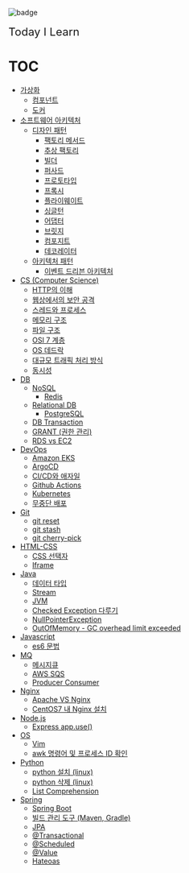 ![badge](https://img.shields.io/badge/TIL-Today%20I%20Learn-brightgreen)
<br/>
<br/>
<span style="font-size:22px; font-weight:normal;">Today I Learn</span>
# TOC
* [가상화](./Virtualization)
    * [컴포넌트](./Virtualization/Component.md)
    * [도커](./Virtualization/Docker.md)
* [소프트웨어 아키텍처](./Software%20Architecture)
  * [디자인 패턴](./Software%20Architecture/Design%20Pattern)
    * [팩토리 메서드](./Software%20Architecture/Design%20Pattern/팩토리%20메서드.md)
    * [추상 팩토리](./Software%20Architecture/Design%20Pattern/추상%20팩토리.md)
    * [빌더](./Software%20Architecture/Design%20Pattern/빌더.md)
    * [퍼사드](./Software%20Architecture/Design%20Pattern/퍼사드.md)
    * [프로토타입](./Software%20Architecture/Design%20Pattern/프로토타입.md)
    * [프록시](./Software%20Architecture/Design%20Pattern/프록시.md)
    * [플라이웨이트](./Software%20Architecture/Design%20Pattern/플라이웨이트.md)
    * [싱글턴](./Software%20Architecture/Design%20Pattern/싱글턴.md)
    * [어댑터](./Software%20Architecture/Design%20Pattern/어댑터.md)
    * [브릿지](./Software%20Architecture/Design%20Pattern/브릿지.md)
    * [컴포지트](./Software%20Architecture/Design%20Pattern/컴포지트.md)
    * [데코레이터](./Software%20Architecture/Design%20Pattern/데코레이터.md)
  * [아키텍처 패턴](./Software%20Architecture/Architecture%20Pattern)
    * [이벤트 드리븐 아키텍처](./Software%20Architecture/Architecture%20Pattern/이벤트%20드리븐%20아키텍처.md)
* [CS (Computer Science)](./CS%20(Computer%20Science))
    * [HTTP의 이해](./CS%20(Computer%20Science)/HTTP의%20이해.md)
    * [웹상에서의 보안 공격](./CS%20(Computer%20Science)/웹상에서의%20보안%20공격.md)
    * [스레드와 프로세스](./CS%20(Computer%20Science)/스레드와%20프로세스.md)
    * [메모리 구조](./CS%20(Computer%20Science)/메모리%20구조.md)
    * [파일 구조](./CS%20(Computer%20Science)/파일%20구조.md)
    * [OSI 7 계층](./CS%20(Computer%20Science)/OSI%207계층.md)
    * [OS 데드락](./CS%20(Computer%20Science)/OS%20데드락.md)
    * [대규모 트래픽 처리 방식](./CS%20(Computer%20Science)/대규모%20트래픽%20처리%20방식.md)
    * [동시성](./CS%20(Computer%20Science)/동시성.md)
* [DB](./DB)
	* [NoSQL](./DB/NoSQL)
      * [Redis](./DB/NoSQL/Redis.md)
    * [Relational DB](./DB/R-DB)
      * [PostgreSQL](./DB/R-DB/PostgreSQL.md)
    * [DB Transaction](./DB/Transaction.md) 
    * [GRANT (권한 관리)](./DB/Grant.md)
    * [RDS vs EC2](./DB/RDS%20vs%20EC2.md)
* [DevOps](./DevOps)
	* [Amazon EKS](DevOps/Amazon%20EKS.md)
	* [ArgoCD](DevOps/ArgoCD.md)
	* [CI/CD와 애자일](DevOps/CICD와%20애자일.md)
	* [Github Actions](DevOps/Github%20Actions.md)
	* [Kubernetes](DevOps/Kubernetes.md)
	* [무중단 배포](DevOps/무중단%20배포.md)
* [Git](./Git)
  * [git reset](./Git/git%20reset.md)
  * [git stash](./Git/git%20stash.md)
  * [git cherry-pick](./Git/git%20cherry-pick.md)
* [HTML-CSS](./HTML-CSS)
    * [CSS 선택자](./HTML-CSS/CSS%20선택자.md)
    * [Iframe](./HTML-CSS/Iframe.md)
* [Java](./Java)
  * [데이터 타입](./Java/자바의%20데이터타입.md)
  * [Stream](./Java/Stream.md)
  * [JVM](./Java/JVM.md)
  * [Checked Exception 다루기](./Java/Checked%20Exception.md)
  * [NullPointerException](./Java/NullPointerException.md)
  * [OutOfMemory - GC overhead limit exceeded](./Java/OutOfMemory%20-%20GC%20overhead%20limit%20exceeded.md)
* [Javascript](./Javascript)
    * [es6 문법](./Javascript/es6%20문법.md)
* [MQ](./MQ)
    * [메시지큐](./MQ/메시지큐.md)
    * [AWS SQS](./MQ/AWS%20SQS.md)
    * [Producer Consumer](./MQ/Producer%20Consumer.md)
* [Nginx](./Nginx)
    * [Apache VS Nginx](./Nginx/Apache%20vs%20Nginx.md)
    * [CentOS7 내 Nginx 설치](./Nginx/CentOS7%20내%20설치.md)
* [Node.js](./Nodejs)
    * [Express app.use()](./Nodejs/%5BExpress%5D%20app.use.md)
* [OS](./OS)
    * [Vim](OS/linux/Vim.md)
    * [awk 명령어 및 프로세스 ID 확인](./OS/linux/awk명령어%20및%20프로세스%20ID%20확인.md)
* [Python](./Python)
    * [python 설치 (linux)](./Python/python%20설치%20(linux).md)
    * [python 삭제 (linux)](./Python/python%20삭제%20(linux).md)
    * [List Comprehension](./Python/List%20Comprehension.md)
* [Spring](./Spring)
  * [Spring Boot](./Spring/Spring%20Boot.md)
  * [빌드 관리 도구 (Maven, Gradle)](./Spring/빌드%20관리%20도구%20-%20Maven,%20Gradle.md)
  * [JPA](./Spring/JPA.md)
  * [@Transactional](./Spring/Transactional%20어노테이션.md)
  * [@Scheduled](./Spring/Scheduled%20어노테이션.md)
  * [@Value](./Spring/Value%20어노테이션.md)
  * [Hateoas](./Spring/Hateoas.md)